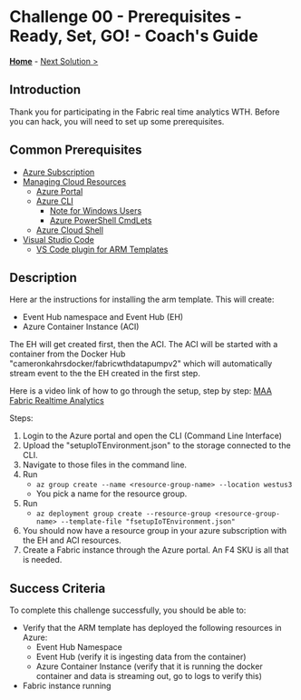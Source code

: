 # Challenge 00 - Prerequisites - Ready, Set, GO! - Coach's Guide 

**[Home](./README.md)** - [Next Solution >](./Solution-01.md)

## Introduction

Thank you for participating in the Fabric real time analytics WTH. Before you can hack, you will need to set up some prerequisites.

## Common Prerequisites

- [Azure Subscription](../../../000-HowToHack/WTH-Common-Prerequisites.md#azure-subscription)
- [Managing Cloud Resources](../../../000-HowToHack/WTH-Common-Prerequisites.md#managing-cloud-resources)
  - [Azure Portal](../../../000-HowToHack/WTH-Common-Prerequisites.md#azure-portal)
  - [Azure CLI](../../../000-HowToHack/WTH-Common-Prerequisites.md#azure-cli)
    - [Note for Windows Users](../../../000-HowToHack/WTH-Common-Prerequisites.md#note-for-windows-users)
    - [Azure PowerShell CmdLets](../../../000-HowToHack/WTH-Common-Prerequisites.md#azure-powershell-cmdlets)
  - [Azure Cloud Shell](../../../000-HowToHack/WTH-Common-Prerequisites.md#azure-cloud-shell)
- [Visual Studio Code](../../../000-HowToHack/WTH-Common-Prerequisites.md#visual-studio-code)
  - [VS Code plugin for ARM Templates](../../../000-HowToHack/WTH-Common-Prerequisites.md#visual-studio-code-plugins-for-arm-templates)
## Description

Here ar the instructions for installing the arm template. This will create:

- Event Hub namespace and Event Hub (EH)
- Azure Container Instance (ACI)

The EH will get created first, then the ACI. The ACI will be started with a container from the Docker Hub "cameronkahrsdocker/fabricwthdatapumpv2" which will automatically stream event to the the EH created in the first step.


Here is a video link of how to go through the setup, step by step: [MAA Fabric Realtime Analytics](https://www.youtube.com/watch?v=wGox1lf0ve0)

Steps:

1. Login to the Azure portal and open the CLI (Command Line Interface)
2. Upload the "setupIoTEnvironment.json" to the storage connected to the CLI.
3. Navigate to those files in the command line.
4. Run 
    - `az group create --name <resource-group-name> --location westus3`
    - You pick a name for the resource group.
5. Run 
    - `az deployment group create --resource-group <resource-group-name> --template-file "fsetupIoTEnvironment.json"`
6. You should now have a resource group in your azure subscription with the EH and ACI resources.
8. Create a Fabric instance through the Azure portal. An F4 SKU is all that is needed.

## Success Criteria

To complete this challenge successfully, you should be able to:

- Verify that the ARM template has deployed the following resources in Azure:
  - Event Hub Namespace
  - Event Hub (verify it is ingesting data from the container)
  - Azure Container Instance (verify that it is running the docker container and data is streaming out, go to logs to verify this)
- Fabric instance running
